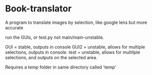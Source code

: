 # Book-translator
A program to translate images by selection, like google lens but more accurate

run the GUIs, or test.py not main/main-unstable.

GUI = stable, outputs in console
GUI2 = unstable, allows for multiple selections, outputs in console.
test = unstable, allows for multilple selections, and outputs on the selected area.

Requires a temp folder in same directory called 'temp'
